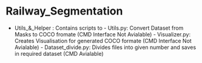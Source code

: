 # Railway_Segmentation

- Utils_&_Helper : Contains scripts to
                       - Utils.py: Convert Dataset from Masks to COCO fromate (CMD Interface Not Avialable)
                       - Visualizer.py: Creates Visualisation for generated COCO formate (CMD Interface Not Avialable)
                       - Dataset_divide.py: Divides files into given number and saves in required dataset (CMD Avialable)
                          
                          
